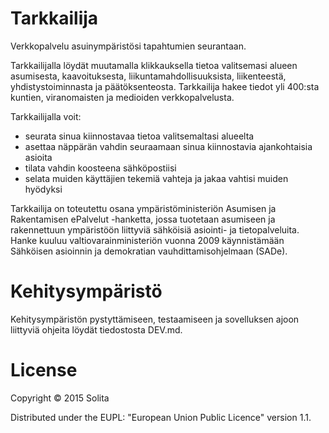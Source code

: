 # Tarkkailija

Verkkopalvelu asuinympäristösi tapahtumien seurantaan.

Tarkkailijalla löydät muutamalla klikkauksella tietoa valitsemasi alueen asumisesta, kaavoituksesta, liikuntamahdollisuuksista, liikenteestä, yhdistystoiminnasta ja päätöksenteosta. Tarkkailija hakee tiedot yli 400:sta kuntien, viranomaisten ja medioiden verkkopalvelusta.

Tarkkailijalla voit:

* seurata sinua kiinnostavaa tietoa valitsemaltasi alueelta
* asettaa näppärän vahdin seuraamaan sinua kiinnostavia ajankohtaisia asioita
* tilata vahdin koosteena sähköpostiisi
* selata muiden käyttäjien tekemiä vahteja ja jakaa vahtisi muiden hyödyksi

Tarkkailija on toteutettu osana ympäristöministeriön Asumisen ja Rakentamisen ePalvelut -hanketta, jossa tuotetaan asumiseen ja rakennettuun ympäristöön liittyviä sähköisiä asiointi- ja tietopalveluita. Hanke kuuluu valtiovarainministeriön vuonna 2009 käynnistämään Sähköisen asioinnin ja demokratian vauhdittamisohjelmaan (SADe).

# Kehitysympäristö

Kehitysympäristön pystyttämiseen, testaamiseen ja sovelluksen ajoon liittyviä ohjeita löydät tiedostosta DEV.md.

# License

Copyright © 2015 Solita

Distributed under the EUPL: "European Union Public Licence" version 1.1.
